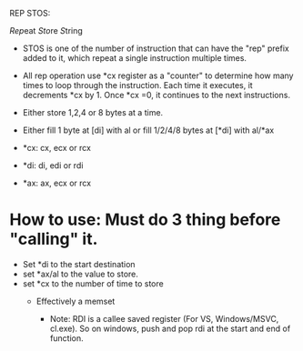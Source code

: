 REP STOS: 

*Rep*eat *Sto*re *S*tring

- STOS is one of the number of instruction that can have the "rep" prefix added to it, which repeat a single instruction multiple times. 
- All rep operation use *cx register as a "counter" to determine how many times to loop through the instruction. Each time it executes, it decrements 
\*cx by 1. Once \*cx =0, it continues to the next instructions. 

- Either store 1,2,4 or 8 bytes at a time. 
- Either fill 1 byte at \[di\] with al or fill 1/2/4/8 bytes at \[\*di\] with al/*ax


- *cx: cx, ecx or rcx 
- *di: di, edi or rdi 
- *ax: ax, ecx or rcx


# How to use: Must do 3 thing before "calling" it.
- Set *di to the start destination 
- set *ax/al to the value to store. 
- set *cx to the number of time to store
    - Effectively a memset


        - Note: RDI is a callee saved register (For VS, Windows/MSVC, cl.exe). So on windows, push and pop rdi at the start and end of function.
